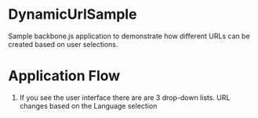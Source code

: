 DynamicUrlSample
================

Sample backbone.js application to demonstrate how different URLs can be created based on user selections.

Application Flow
================
1. If you see the user interface there are are 3 drop-down lists. URL changes based on the Language selection

